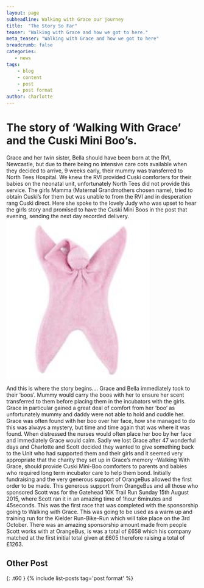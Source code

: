 ```yaml
---
layout: page
subheadline: Walking with Grace our journey
title:  "The Story So Far"
teaser: "Walking with Grace and how we got to here."
meta_teaser: "Walking with Grace and how we got to here"
breadcrumb: false
categories:
   - news
tags:
    - blog
    - content
    - post
    - post format
author: charlotte
---
```

The story of ‘Walking With Grace’ and the Cuski Mini Boo’s.
===========================================================


Grace and her twin sister, Bella should have been born at the RVI, Newcastle, but due to there being no intensive care cots available when they decided to arrive, 9 weeks early, their mummy was transferred to North Tees Hospital.
We knew the RVI provided Cuski comforters for their babies on the neonatal unit, unfortunately North Tees did not provide this service.
The girls Mamma (Maternal Grandmothers chosen name), tried to obtain Cuski’s for them but was unable to from the RVI and in desperation rang Cuski direct.  Here she spoke to the lovely Judy who was upset to hear the girls story and promised to have the Cuski Mini Boos in the post that evening, sending the next day recorded delivery. ![Mini Boo](/images/pink_cuski.png)

And this is where the story begins….
Grace and Bella immediately took to their ‘boos’.  Mummy would carry the boos with her to ensure her scent transferred to them before placing them in the incubators with the girls. Grace in particular gained a great deal of comfort from her ‘boo’ as unfortunately mummy and daddy were not able to hold and cuddle her.  Grace was often found with her boo over her face, how she managed to do this was always a mystery, but time and time again that was where it was found.  When distressed the nurses would often place her boo by her face and immediately Grace would calm. 
Sadly we lost Grace after 47 wonderful days and Charlotte and Scott decided they wanted to give something back to the Unit who had supported them and their girls and it seemed very appropriate that the charity they set up in Grace’s memory –Walking With Grace, should provide Cuski Mini-Boo comforters to parents and babies who required long term incubator care to help them bond.
Initially fundraising and the very generous support of OrangeBus allowed the first order to be made. This generous support from OrangeBus and all those who sponsored Scott was for the Gatehead 10K Trail Run Sunday 15th August 2015, where Scott ran it in an amazing time of 1hour 6minutes and 45seconds. This was the first race that was completed with the sponsorship going to Walking with Grace. This was going to be used as a warm up and training run for the Kielder Run-Bike-Run which will take place on the 3rd October. There was an amazing sponsorship amount made from people Scott works with at OrangeBus, is was a total of £658 which his company matched at the first initial total given at £605 therefore raising a total of £1263. 


## Other Post
{: .t60 }
{% include list-posts tag='post format' %}